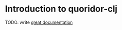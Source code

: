 # Introduction to quoridor-clj

TODO: write [great documentation](http://jacobian.org/writing/what-to-write/)
